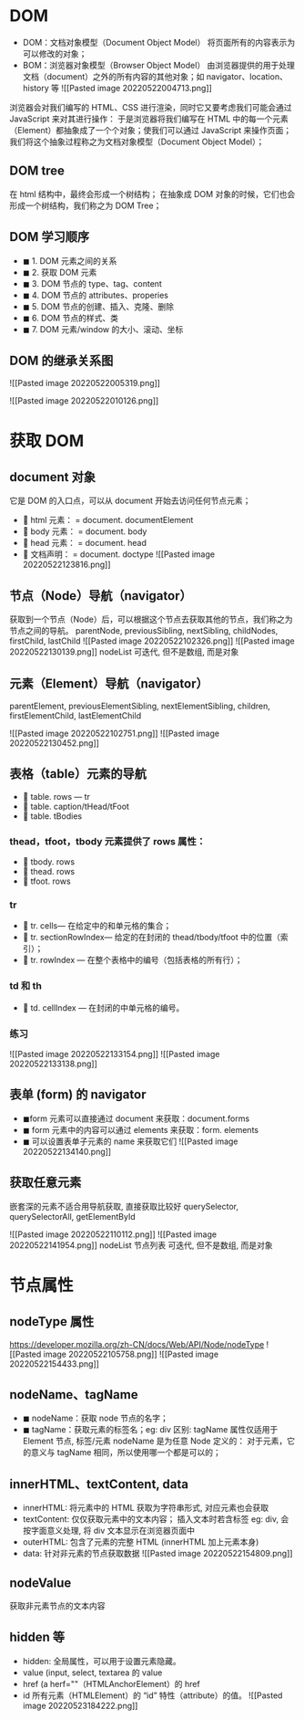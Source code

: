 # DOM
- DOM：文档对象模型（Document Object Model）
将页面所有的内容表示为可以修改的对象；
- BOM：浏览器对象模型（Browser Object Model）
由浏览器提供的用于处理文档（document）之外的所有内容的其他对象；如 navigator、location、history 等
![[Pasted image 20220522004713.png]]

浏览器会对我们编写的 HTML、CSS 进行渲染，同时它又要考虑我们可能会通过 JavaScript 来对其进行操作：
于是浏览器将我们编写在 HTML 中的每一个元素（Element）都抽象成了一个个对象；使我们可以通过 JavaScript 来操作页面；我们将这个抽象过程称之为文档对象模型（Document Object Model）；
## DOM tree
在 html 结构中，最终会形成一个树结构；
在抽象成 DOM 对象的时候，它们也会形成一个树结构，我们称之为 DOM Tree；
## DOM 学习顺序
- ◼ 1. DOM 元素之间的关系 
- ◼ 2. 获取 DOM 元素 
- ◼ 3. DOM 节点的 type、tag、content 
- ◼ 4. DOM 节点的 attributes、properies 
- ◼ 5. DOM 节点的创建、插入、克隆、删除 
- ◼ 6. DOM 节点的样式、类 
- ◼ 7. DOM 元素/window 的大小、滚动、坐标

## DOM 的继承关系图

![[Pasted image 20220522005319.png]]

![[Pasted image 20220522010126.png]]
# 获取 DOM
## document 对象
它是 DOM 的入口点，可以从 document 开始去访问任何节点元素；
-  html 元素： = document. documentElement 
-  body 元素： = document. body 
-  head 元素： = document. head 
-  文档声明： = document. doctype
![[Pasted image 20220522123816.png]]
##  节点（Node）导航（navigator）

获取到一个节点（Node）后，可以根据这个节点去获取其他的节点，我们称之为节点之间的导航。
parentNode, previousSibling, nextSibling, childNodes, firstChild, lastChild
![[Pasted image 20220522102326.png]]
![[Pasted image 20220522130139.png]]
nodeList 可迭代, 但不是数组, 而是对象

## 元素（Element）导航（navigator）
parentElement, previousElementSibling, nextElementSibling, children, firstElementChild, lastElementChild

![[Pasted image 20220522102751.png]]
![[Pasted image 20220522130452.png]]
## 表格（table）元素的导航
-  table. rows —  tr
-  table. caption/tHead/tFoot
-  table. tBodies
### thead，tfoot，tbody 元素提供了 rows 属性：
-  tbody. rows
-  thead. rows
-  tfoot. rows
### tr
-  tr. cells— 在给定中的和单元格的集合；
-  tr. sectionRowIndex— 给定的在封闭的 thead/tbody/tfoot 中的位置（索引）；
-  tr. rowIndex — 在整个表格中的编号（包括表格的所有行）；
### td 和 th
-  td. cellIndex — 在封闭的中单元格的编号。
### 练习
  ![[Pasted image 20220522133154.png]]
![[Pasted image 20220522133138.png]]
## 表单 (form) 的 navigator
- ◼form 元素可以直接通过 document 来获取：document.forms
- ◼ form 元素中的内容可以通过 elements 来获取：form. elements
- ◼ 可以设置表单子元素的 name 来获取它们
![[Pasted image 20220522134140.png]]
## 获取任意元素 
嵌套深的元素不适合用导航获取, 直接获取比较好
querySelector, querySelectorAll, getElementById

![[Pasted image 20220522110112.png]]
![[Pasted image 20220522141954.png]]
nodeList 节点列表 可迭代, 但不是数组, 而是对象
# 节点属性
## nodeType 属性
https://developer.mozilla.org/zh-CN/docs/Web/API/Node/nodeType
![[Pasted image 20220522105758.png]]
![[Pasted image 20220522154433.png]]
## nodeName、tagName
- ◼ nodeName：获取 node 节点的名字； 
- ◼ tagName：获取元素的标签名；eg: div
区别: tagName 属性仅适用于 Element 节点, 标签/元素
        nodeName 是为任意 Node 定义的：
对于元素，它的意义与 tagName 相同，所以使用哪一个都是可以的；

## innerHTML、textContent, data
- innerHTML: 将元素中的 HTML 获取为字符串形式,  对应元素也会获取
- textContent: 仅仅获取元素中的文本内容；
	插入文本时若含标签 eg: div, 会按字面意义处理, 将 div 文本显示在浏览器页面中
- outerHTML: 包含了元素的完整 HTML (innerHTML 加上元素本身)
- data: 针对非元素的节点获取数据
![[Pasted image 20220522154809.png]]
## nodeValue
获取非元素节点的文本内容

## hidden 等
- hidden: 全局属性，可以用于设置元素隐藏。
- value (input, select, textarea 的 value
- href (a herf=""（HTMLAnchorElement）的 href
- id  所有元素（HTMLElement）的 “id” 特性（attribute）的值。
![[Pasted image 20220523184222.png]]
